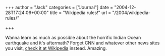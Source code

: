 +++
author = "Jack"
categories = ["Journal"]
date = "2004-12-28T17:24:06+00:00"
title = "Wikipedia rules!"
url = "/2004/wikipedia-rules/"

+++

Wanna learn as much as possible about the horrific Indian Ocean earthquake and it's aftermath? Forget CNN and whatever other news sites you visit, [check it at Wikipedia][1] instead. Amazing.

 [1]: http://en.wikipedia.org/wiki/2004_Indian_Ocean_earthquake
